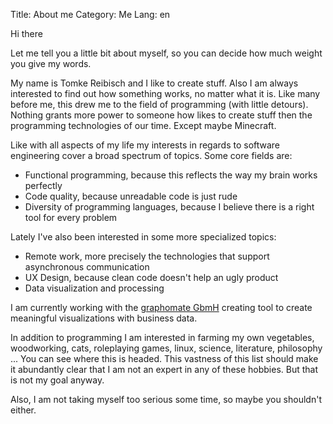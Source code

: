 Title: About me
Category: Me
Lang: en

Hi there

Let me tell you a little bit about myself, so you can decide how much weight you give my words.

My name is Tomke Reibisch and I like to create stuff. Also I am always interested to find out how something works, no matter what it is. Like many before me, this drew me to the field of programming (with little detours). Nothing grants more power to someone how likes to create stuff then the programming technologies of our time. Except maybe Minecraft.

Like with all aspects of my life my interests in regards to software engineering cover a broad spectrum of topics. Some core fields are:

- Functional programming, because this reflects the way my brain works perfectly
- Code quality, because unreadable code is just rude
- Diversity of programming languages, because I believe there is a right tool for every problem

Lately I've also been interested in some more specialized topics:

- Remote work, more precisely the technologies that support asynchronous communication
- UX Design, because clean code doesn't help an ugly product
- Data visualization and processing

I am currently working with the [graphomate GbmH](http://www.graphomate.com/) creating tool to create meaningful visualizations with business data.

In addition to programming I am interested in farming my own vegetables, woodworking, cats, roleplaying games, linux, science, literature, philosophy ... You can see where this is headed. This vastness of this list should make it abundantly clear that I am not an expert in any of these hobbies. But that is not my goal anyway.

Also, I am not taking myself too serious some time, so maybe you shouldn't either.